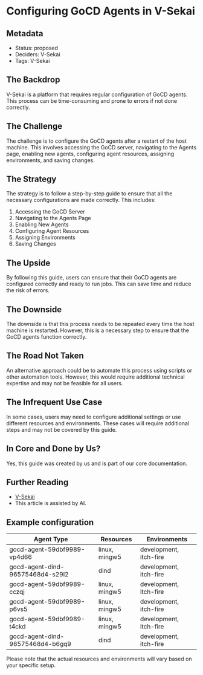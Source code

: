 # Configuring GoCD Agents in V-Sekai

## Metadata 

- Status: proposed <!-- draft | proposed | rejected | accepted | deprecated | superseded by --> 
- Deciders: V-Sekai 
- Tags: V-Sekai 

## The Backdrop 

V-Sekai is a platform that requires regular configuration of GoCD agents. This process can be time-consuming and prone to errors if not done correctly.

## The Challenge 

The challenge is to configure the GoCD agents after a restart of the host machine. This involves accessing the GoCD server, navigating to the Agents page, enabling new agents, configuring agent resources, assigning environments, and saving changes.

## The Strategy 

The strategy is to follow a step-by-step guide to ensure that all the necessary configurations are made correctly. This includes:

1. Accessing the GoCD Server
2. Navigating to the Agents Page
3. Enabling New Agents
4. Configuring Agent Resources
5. Assigning Environments
6. Saving Changes

## The Upside 

By following this guide, users can ensure that their GoCD agents are configured correctly and ready to run jobs. This can save time and reduce the risk of errors.

## The Downside 

The downside is that this process needs to be repeated every time the host machine is restarted. However, this is a necessary step to ensure that the GoCD agents function correctly.

## The Road Not Taken 

An alternative approach could be to automate this process using scripts or other automation tools. However, this would require additional technical expertise and may not be feasible for all users.

## The Infrequent Use Case 

In some cases, users may need to configure additional settings or use different resources and environments. These cases will require additional steps and may not be covered by this guide.

## In Core and Done by Us?  

Yes, this guide was created by us and is part of our core documentation.

## Further Reading 

- [V-Sekai](https://v-sekai.org/) 
- This article is assisted by AI.

## Example configuration

| Agent Type | Resources | Environments |
|------------|-----------|--------------|
| gocd-agent-59dbf9989-vp4d66 | linux, mingw5 | development, itch-fire |
| gocd-agent-dind-96575468d4-s29l2 | dind | development, itch-fire |
| gocd-agent-59dbf9989-cczqj | linux, mingw5 | development, itch-fire |
| gocd-agent-59dbf9989-p6vs5 | linux, mingw5 | development, itch-fire |
| gocd-agent-59dbf9989-t4ckd | linux, mingw5 | development, itch-fire |
| gocd-agent-dind-96575468d4-b6gq9 | dind | development, itch-fire |

Please note that the actual resources and environments will vary based on your specific setup.
